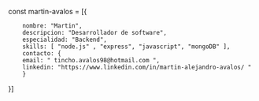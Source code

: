 const martin-avalos = [{

        nombre: "Martin",
        descripcion: "Desarrollador de software",
        especialidad: "Backend",
        skills: [ "node.js" , "express", "javascript", "mongoDB" ],
        contacto: {
        email: " tincho.avalos98@hotmail.com ",
        linkedin: "https://www.linkedin.com/in/martin-alejandro-avalos/ "
        }
      
}]
